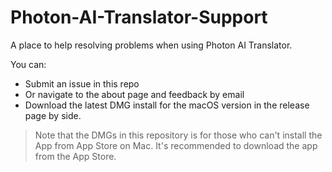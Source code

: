 # Photon-AI-Translator-Support

A place to help resolving problems when using Photon AI Translator.

You can:

- Submit an issue in this repo
- Or navigate to the about page and feedback by email
- Download the latest DMG install for the macOS version in the release page by side.

> Note that the DMGs in this repository is for those who can't install the App from App Store on Mac. It's recommended to download the app from the App Store.
